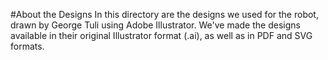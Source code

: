 #About the Designs
In this directory are the designs we used for the robot, drawn by George Tuli using Adobe Illustrator.  We've made the designs available in their original Illustrator format (.ai), as well as in PDF and SVG formats.
